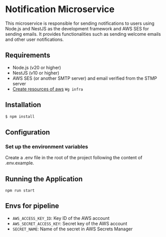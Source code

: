 # Notification Microservice

This microservice is responsible for sending notifications to users using Node.js and NestJS as the development framework and AWS SES for sending emails. It provides functionalities such as sending welcome emails and other user notifications.

## Requirements

- Node.js (v20 or higher)
- NestJS (v10 or higher)
- AWS SES (or another SMTP server) and email verified from the STMP server
- [Create resources of aws](https://github.com/ErgonStreamGH/wg-infra) `Wg infra`

## Installation

```sh
$ npm install
```
## Configuration

### Set up the environment variables

Create a .env file in the root of the project following the content of .env.example.

## Running the Application

    npm run start

## Envs for pipeline


- `AWS_ACCESS_KEY_ID`: Key ID of the AWS account
- `AWS_SECRET_ACCESS_KEY`: Secret key of the AWS account
- `SECRET_NAME`: Name of the secret in AWS Secrets Manager